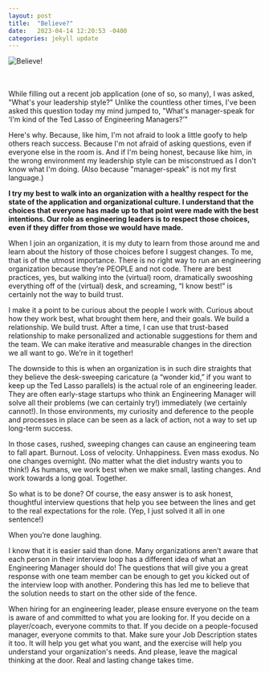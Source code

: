 ```yaml
---
layout: post
title:  "Believe?"
date:   2023-04-14 12:20:53 -0400
categories: jekyll update
---
```


![Believe!](/assets/ted-lasso-believe-gif.gif)

<br>
<br>
While filling out a recent job application (one of so, so many), I was asked, "What's your leadership style?" Unlike the countless other times, I've been asked this question today my mind jumped to, "What's manager-speak for ‘I'm kind of the Ted Lasso of Engineering Managers?’"

Here's why. Because, like him, I'm not afraid to look a little goofy to help others reach success. Because I'm not afraid of asking questions, even if everyone else in the room is. And if I'm being honest, because like him, in the wrong environment my leadership style can be misconstrued as I don't know what I'm doing. (Also because "manager-speak" is not my first language.)

<b>I try my best to walk into an organization with a healthy respect for the state of the application and organizational culture. I understand that the choices that everyone has made up to that point were made with the best intentions. Our role as engineering leaders is to respect those choices, even if they differ from those we would have made.</b>

When I join an organization, it is my duty to learn from those around me and learn about the history of those choices before I suggest changes. To me, that is of the utmost importance. There is no right way to run an engineering organization because they’re PEOPLE and not code. There are best practices, yes, but walking into the (virtual) room, dramatically swooshing everything off of the (virtual) desk, and screaming, “I know best!” is certainly not the way to build trust.

I make it a point to be curious about the people I work with. Curious about how they work best, what brought them here, and their goals. We build a relationship. We build trust. After a time, I can use that trust-based relationship to make personalized and actionable suggestions for them and the team. We can make iterative and measurable changes in the direction we all want to go. We’re in it together!

The downside to this is when an organization is in such dire straights that they believe the desk-sweeping caricature (a “wonder kid,” if you want to keep up the Ted Lasso parallels) is the actual role of an engineering leader. They are often early-stage startups who think an Engineering Manager will solve all their problems (we can certainly try!) immediately (we certainly cannot!). In those environments, my curiosity and deference to the people and processes in place can be seen as a lack of action, not a way to set up long-term success.

In those cases, rushed, sweeping changes can cause an engineering team to fall apart. Burnout. Loss of velocity. Unhappiness. Even mass exodus. No one changes overnight. (No matter what the diet industry wants you to think!) As humans, we work best when we make small, lasting changes. And work towards a long goal. Together.

So what is to be done? Of course, the easy answer is to ask honest, thoughtful interview questions that help you see between the lines and get to the real expectations for the role. (Yep, I just solved it all in one sentence!)

When you’re done laughing.

I know that it is easier said than done. Many organizations aren’t aware that each person in their interview loop has a different idea of what an Engineering Manager should do! The questions that will give you a great response with one team member can be enough to get you kicked out of the interview loop with another. Pondering this has led me to believe that the solution needs to start on the other side of the fence.

When hiring for an engineering leader, please ensure everyone on the team is aware of and committed to what you are looking for. If you decide on a player/coach, everyone commits to that. If you decide on a people-focused manager, everyone commits to that. Make sure your Job Description states it too. It will help you get what you want, and the exercise will help you understand your organization's needs. And please, leave the magical thinking at the door. Real and lasting change takes time.
